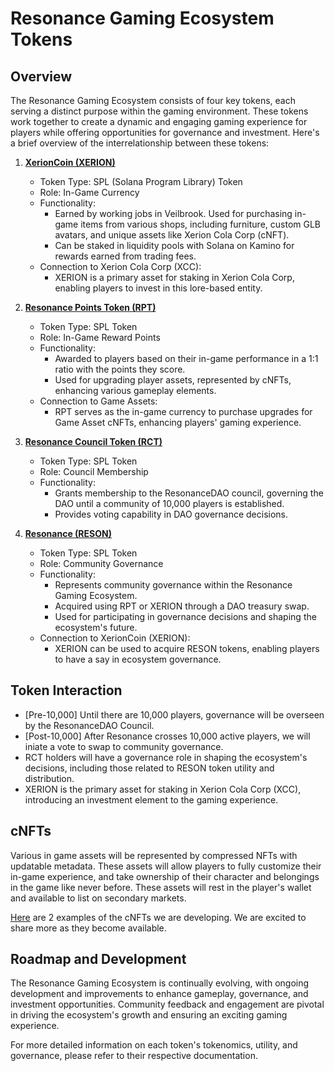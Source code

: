 # Resonance Gaming Ecosystem Tokens

## Overview

The Resonance Gaming Ecosystem consists of four key tokens, each serving a distinct purpose within the gaming environment. These tokens work together to create a dynamic and engaging gaming experience for players while offering opportunities for governance and investment. Here's a brief overview of the interrelationship between these tokens:

1. **[XerionCoin (XERION)](https://github.com/PlayResonance/whitepaper/blob/main/tokenomics/xerioncoin.md)**
   - Token Type: SPL (Solana Program Library) Token
   - Role: In-Game Currency
   - Functionality:
     - Earned by working jobs in Veilbrook. Used for purchasing in-game items from various shops, including furniture, custom GLB avatars, and unique assets like Xerion Cola Corp (cNFT).
     - Can be staked in liquidity pools with Solana on Kamino for rewards earned from trading fees.
   - Connection to Xerion Cola Corp (XCC):
     - XERION is a primary asset for staking in Xerion Cola Corp, enabling players to invest in this lore-based entity.

2. **[Resonance Points Token (RPT)](https://github.com/PlayResonance/whitepaper/blob/main/tokenomics/rpt.md)**
   - Token Type: SPL Token
   - Role: In-Game Reward Points
   - Functionality:
     - Awarded to players based on their in-game performance in a 1:1 ratio with the points they score.
     - Used for upgrading player assets, represented by cNFTs, enhancing various gameplay elements.
   - Connection to Game Assets:
     - RPT serves as the in-game currency to purchase upgrades for Game Asset cNFTs, enhancing players' gaming experience.

3. **[Resonance Council Token (RCT)](https://github.com/PlayResonance/whitepaper/blob/main/tokenomics/rct.md)**
   - Token Type: SPL Token
   - Role: Council Membership
   - Functionality:
     - Grants membership to the ResonanceDAO council, governing the DAO until a community of 10,000 players is established.
     - Provides voting capability in DAO governance decisions.

4. **[Resonance (RESON)](https://github.com/PlayResonance/whitepaper/blob/main/tokenomics/reson.md)**
   - Token Type: SPL Token
   - Role: Community Governance
   - Functionality:
     - Represents community governance within the Resonance Gaming Ecosystem.
     - Acquired using RPT or XERION through a DAO treasury swap.
     - Used for participating in governance decisions and shaping the ecosystem's future.
   - Connection to XerionCoin (XERION):
     - XERION can be used to acquire RESON tokens, enabling players to have a say in ecosystem governance.

## Token Interaction

- [Pre-10,000] Until there are 10,000 players, governance will be overseen by the ResonanceDAO Council.
- [Post-10,000] After Resonance crosses 10,000 active players, we will iniate a vote to swap to community governance.
- RCT holders will have a governance role in shaping the ecosystem's decisions, including those related to RESON token utility and distribution.
- XERION is the primary asset for staking in Xerion Cola Corp (XCC), introducing an investment element to the gaming experience.

## cNFTs

Various in game assets will be represented by compressed NFTs with updatable metadata. These assets will allow players to fully customize their in-game experience, and take ownership of their character and belongings in the game like never before. These assets will rest in the player's wallet and available to list on secondary markets. 

[Here](https://github.com/PlayResonance/whitepaper/tree/main/tokenomics/cnfts) are 2 examples of the cNFTs we are developing. We are excited to share more as they become available.

## Roadmap and Development

The Resonance Gaming Ecosystem is continually evolving, with ongoing development and improvements to enhance gameplay, governance, and investment opportunities. Community feedback and engagement are pivotal in driving the ecosystem's growth and ensuring an exciting gaming experience.

For more detailed information on each token's tokenomics, utility, and governance, please refer to their respective documentation.


